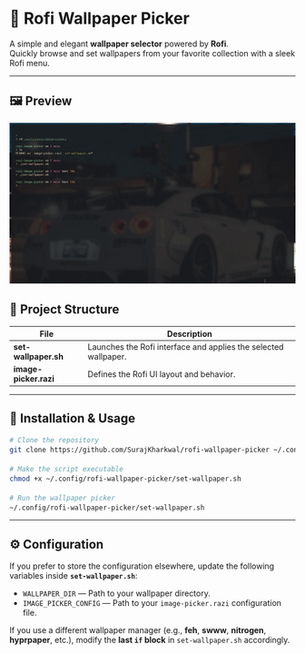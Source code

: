 # 🌄 Rofi Wallpaper Picker

A simple and elegant **wallpaper selector** powered by **Rofi**.  
Quickly browse and set wallpapers from your favorite collection with a sleek Rofi menu.

---

## 🖼️ Preview

![Rofi Wallpaper Picker Demo](preview.gif)

## 📁 Project Structure

| File | Description |
|------|--------------|
| **set-wallpaper.sh** | Launches the Rofi interface and applies the selected wallpaper. |
| **image-picker.razi** | Defines the Rofi UI layout and behavior. |

---

## 🚀 Installation & Usage

```bash
# Clone the repository
git clone https://github.com/SurajKharkwal/rofi-wallpaper-picker ~/.config/rofi-wallpaper-picker

# Make the script executable
chmod +x ~/.config/rofi-wallpaper-picker/set-wallpaper.sh

# Run the wallpaper picker
~/.config/rofi-wallpaper-picker/set-wallpaper.sh
```

---

## ⚙️ Configuration

If you prefer to store the configuration elsewhere, update the following variables inside **`set-wallpaper.sh`**:

- `WALLPAPER_DIR` — Path to your wallpaper directory.  
- `IMAGE_PICKER_CONFIG` — Path to your `image-picker.razi` configuration file.

If you use a different wallpaper manager (e.g., **feh**, **swww**, **nitrogen**, **hyprpaper**, etc.), modify the **last `if` block** in `set-wallpaper.sh` accordingly.

